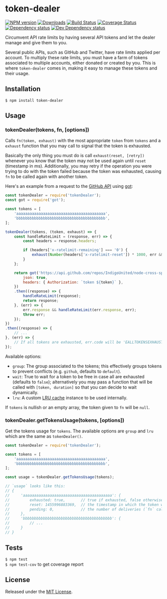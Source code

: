 # token-dealer

[![NPM version][npm-image]][npm-url] [![Downloads][downloads-image]][npm-url] [![Build Status][travis-image]][travis-url] [![Coverage Status][coveralls-image]][coveralls-url] [![Dependency status][david-dm-image]][david-dm-url] [![Dev Dependency status][david-dm-dev-image]][david-dm-dev-url]

[npm-url]:https://npmjs.org/package/token-dealer
[downloads-image]:http://img.shields.io/npm/dm/token-dealer.svg
[npm-image]:http://img.shields.io/npm/v/token-dealer.svg
[travis-url]:https://travis-ci.org/IndigoUnited/node-token-dealer
[travis-image]:http://img.shields.io/travis/IndigoUnited/node-token-dealer/master.svg
[coveralls-url]:https://coveralls.io/r/IndigoUnited/node-token-dealer
[coveralls-image]:https://img.shields.io/coveralls/IndigoUnited/node-token-dealer/master.svg
[david-dm-url]:https://david-dm.org/IndigoUnited/node-token-dealer
[david-dm-image]:https://img.shields.io/david/IndigoUnited/node-token-dealer.svg
[david-dm-dev-url]:https://david-dm.org/IndigoUnited/node-token-dealer#info=devDependencies
[david-dm-dev-image]:https://img.shields.io/david/dev/IndigoUnited/node-token-dealer.svg

Circumvent API rate limits by having several API tokens and let the dealer manage and give them to you.

Several public APIs, such as GitHub and Twitter, have rate limits applied per account. To multiply these rate limits, you must have a farm of tokens associated to multiple accounts, either donated or created by you. This is where `token-dealer` comes in, making it easy to
manage these tokens and their usage.


## Installation

`$ npm install token-dealer`


## Usage

### tokenDealer(tokens, fn, [options])

Calls `fn(token, exhaust)` with the most appropriate `token` from `tokens` and a `exhaust` function that you may call to signal that the token is exhausted.

Basically the only thing you must do is call `exhaust(reset, [retry])` whenever you know that the token may not be used again until `reset` (timestamp in ms). Additionally, you may retry if the operation you were trying to do with the token failed because the token was exhausted, causing `fn` to be called again with another token.

Here's an example from a request to the [GitHub API](https://developer.github.com/v3/#rate-limiting) using [got](https://www.npmjs.com/package/got):

```js
const tokenDealer = require('tokenDealer');
const got = require('got');

const tokens = [
    'aaaaaaaaaaaaaaaaaaaaaaaaaaaaaaaaaaaaaaaa',
    'bbbbbbbbbbbbbbbbbbbbbbbbbbbbbbbbbbbbbbbb',
];

tokenDealer(tokens, (token, exhaust) => {
    const handleRateLimit = (response, err) => {
        const headers = response.headers;

        if (headers['x-ratelimit-remaining'] === '0') {
            exhaust(Number(headers['x-ratelimit-reset']) * 1000, err && err.statusCode === 403);
        }
    };

    return got('https://api.github.com/repos/IndigoUnited/node-cross-spawn', {
        json: true,
        headers: { Authorization: `token ${token}` },
    })
    .then((response) => {
        handleRateLimit(response);
        return response;
    }, (err) => {
        err.response && handleRateLimit(err.response, err);
        throw err;
    });
})
.then((response) => {
    // ...
}, (err) => {
    // If all tokens are exhausted, err.code will be 'EALLTOKENSEXHAUSTED'
});
```

Available options:

- `group`: The group associated to the tokens; this effectively groups tokens to prevent conflicts (e.g. `github`, defaults to `default`).
- `wait`: True to wait for a token to be free in case all are exhausted (defaults to `false`); alternatively you may pass a function that will be called with `[token, duration]` so that you can decide to wait dynamically.
- `lru`: A custom [LRU cache](https://www.npmjs.com/package/lru-cache) instance to be used internally.


If `tokens` is nullish or an empty array, the token given to `fn` will be `null`.


### tokenDealer.getTokensUsage(tokens, [options])

Get the tokens usage for `tokens`. The available options are `group` and `lru` which are the same as `tokenDealer()`.

```js
const tokenDealer = require('tokenDealer');

const tokens = [
    'aaaaaaaaaaaaaaaaaaaaaaaaaaaaaaaaaaaaaaaa',
    'bbbbbbbbbbbbbbbbbbbbbbbbbbbbbbbbbbbbbbbb',
];

const usage = tokenDealer.getTokensUsage(tokens);

// `usage` looks like this:
// {
//     'aaaaaaaaaaaaaaaaaaaaaaaaaaaaaaaaaaaaaaaa': {
//         exhausted: true,       // true if exhausted, false otherwise
//         reset: 1455996883369,  // the timestamp in which the token will become available again
//         pending: 0,            // the number of deliveries (`fn` calls) that still haven't completed
//     },
//     'bbbbbbbbbbbbbbbbbbbbbbbbbbbbbbbbbbbbbbbb': {
//         // ...
//     }
// }
```


## Tests

`$ npm test`   
`$ npm test-cov` to get coverage report


## License

Released under the [MIT License](http://www.opensource.org/licenses/mit-license.php).
